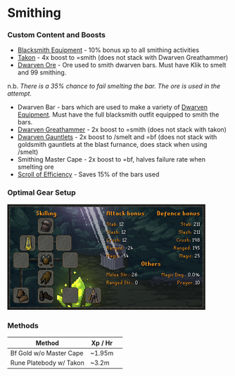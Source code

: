 # Smithing

### Custom Content and Boosts

* [Blacksmith Equipment](../custom-items/equippables.md#blacksmith-equipment) - 10% bonus xp to all smithing activities
* [Takon](../custom-items/pets.md#miscellaneous-pets) - 4x boost to =smith (does not stack with Dwarven Greathammer)
* [Dwarven Ore](../bosses/king-goldemar.md#loot) - Ore used to smith dwarven bars. Must have Klik to smelt and 99 smithing.&#x20;

n.b. _There is a 35% chance to fail smelting the bar. The ore is used in the attempt._

* Dwarven Bar - bars which are used to make a variety of [Dwarven Equipment](../custom-items/equippables.md#dwarven-equipment). Must have the full blacksmith outfit equipped to smith the bars.
* [Dwarven Greathammer](../custom-items/equippables.md#dwarven-tools) - 2x boost to =smith (does not stack with takon)
* [Dwarven Gauntlets](../custom-items/equippables.md#dwarven-tools) - 2x boost to /smelt and =bf (does not stack with goldsmith gauntlets at the blast furnance, does stack when using /smelt)
* Smithing Master Cape - 2x boost to =bf, halves failure rate when smelting ore
* [Scroll of Efficiency](dungeoneering-training/dg-rewards.md#buyable-boosts-utility) - Saves 15% of the bars used

### Optimal Gear Setup

![](<../.gitbook/assets/image (14).png>)

### Methods

| Method                  | Xp / Hr |   |
| ----------------------- | ------- | - |
| Bf Gold w/o Master Cape | \~1.95m |   |
| Rune Platebody w/ Takon | \~3.2m  |   |
